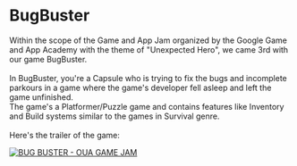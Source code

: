 # BugBuster
Within the scope of the Game and App Jam organized by the Google Game and App Academy with the theme of "Unexpected Hero", we came 3rd with our game BugBuster. <br> <br>
In BugBuster, you're a Capsule who is trying to fix the bugs and incomplete parkours in a game where the game's developer fell asleep and left the game unfinished. <br>
The game's a Platformer/Puzzle game and contains features like Inventory and Build systems similar to the games in Survival genre. <br><br>
Here's the trailer of the game:

[![BUG BUSTER - OUA GAME JAM](https://img.youtube.com/vi/RRiV0C85QRY/maxresdefault.jpg)](https://www.youtube.com/watch?v=RRiV0C85QRY)
